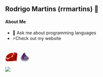 ## Rodrigo Martins (rrmartins) 👋
<!--
<div>
  <a href="https://github.com/rrmartins">
  <img height="180em" src="https://github-readme-stats.vercel.app/api?username=rrmartins&show_icons=true&theme=dracula&include_all_commits=true&count_private=true"/>
  <img height="180em" src="https://github-readme-stats.vercel.app/api/top-langs/?username=rrmartins&layout=compact&langs_count=7&theme=dracula"/>
</div>
-->
#### About Me
- 💬 Ask me about programming languages
- ⚡Check out my website
    
<div style="display: inline_block"><br>
  <img align="center" alt="rrmartins-ruby" height="30" width="40" src="https://raw.githubusercontent.com/devicons/devicon/master/icons/ruby/ruby-original.svg">
  <img align="center" alt="rrmartins-elixir" height="30" width="40" src="https://raw.githubusercontent.com/devicons/devicon/master/icons/elixir/elixir-original.svg">
</div>

<div style="display: inline_block"><br>  
  <a href="https://www.linkedin.com/in/rrmartins" target="_blank"><img src="https://img.shields.io/badge/-LinkedIn-%230077B5?style=for-the-badge&logo=linkedin&logoColor=white" target="_blank"></a> 
  
</div>
<!--
### Hi there 👋

#### What I'm Working on
- [Rewriting my deployment process in Go](https://github.com/jswny/sad/pull/14)


**rrmartins/rrmartins** is a ✨ _special_ ✨ repository because its `README.md` (this file) appears on your GitHub profile.

Here are some ideas to get you started:

- 🔭 I’m currently working on ...
- 🌱 I’m currently learning ...
- 👯 I’m looking to collaborate on ...
- 🤔 I’m looking for help with ...
- 💬 Ask me about ...
- 📫 How to reach me: ...
- 😄 Pronouns: ...
- ⚡ Fun fact: ...
-->
